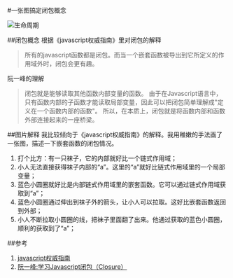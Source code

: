 #一张图搞定闭包概念

![生命周期](https://raw.githubusercontent.com/houyhea/blog/master/assets/20150426-4.png)

##闭包概念
根据《javascript权威指南》里对闭包的解释
>所有的javascript函数都是闭包。而当一个嵌套函数被导出到它所定义的作用域外时，闭包会更有趣。

阮一峰的理解
>闭包就是能够读取其他函数内部变量的函数。
 由于在Javascript语言中，只有函数内部的子函数才能读取局部变量，因此可以把闭包简单理解成"定义在一个函数内部的函数"。
 所以，在本质上，闭包就是将函数内部和函数外部连接起来的一座桥梁。

##图片解释
我比较倾向于《javascript权威指南》的解释。我用稚嫩的手法画了一张图，描述一下嵌套函数的闭包情况。
1. 打个比方：有一只袜子，它的内部就好比一个链式作用域；
2. 小人无法直接获得袜子内部的“a”。这里的“a”就好比链式作用域里的一个局部变量；
3. 蓝色小圆圈就好比是内部链式作用域里的嵌套函数。它可以通过链式作用域获取到“a”；
4. 蓝色小圆圈通过伸出到袜子外的箭头，让小人可以拉取。这好比嵌套函数返回到外部；
5. 小人不断拉取小圆圈的线，把袜子里面翻了出来。他通过获取的蓝色小圆圈，顺利的获取到了“a”；

##参考
1. [javascript权威指南](http://www.oreilly.com.cn/index.php?func=book&isbn=978-7-111-21632-2)
2. [阮一峰:学习Javascript闭包（Closure）](http://www.ruanyifeng.com/blog/2009/08/learning_javascript_closures.html)


